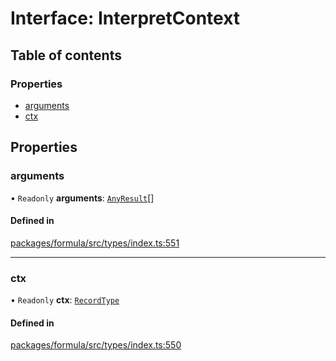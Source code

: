 # Interface: InterpretContext

## Table of contents

### Properties

- [arguments](InterpretContext.md#arguments)
- [ctx](InterpretContext.md#ctx)

## Properties

### <a id="arguments" name="arguments"></a> arguments

• `Readonly` **arguments**: [`AnyResult`](../README.md#anyresult)[]

#### Defined in

[packages/formula/src/types/index.ts:551](https://github.com/mashcard/mashcard/blob/main/packages/formula/src/types/index.ts#L551)

___

### <a id="ctx" name="ctx"></a> ctx

• `Readonly` **ctx**: [`RecordType`](RecordType.md)

#### Defined in

[packages/formula/src/types/index.ts:550](https://github.com/mashcard/mashcard/blob/main/packages/formula/src/types/index.ts#L550)

